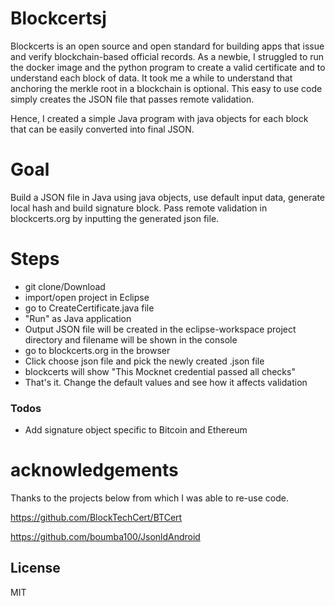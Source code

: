 # Blockcertsj

Blockcerts is an open source and open standard for building apps that issue and verify blockchain-based official records. As a newbie, I struggled to run the docker image and the python program to create a valid certificate and to understand each block of data. It took me a while to understand that anchoring the merkle root in a blockchain is optional. This easy to use code simply creates the JSON file that passes remote validation. 

Hence, I created a simple Java program with java objects for each block that can be easily converted into final JSON. 

# Goal 

Build a JSON file in Java using java objects, use default input data, generate local hash and build signature block. Pass remote validation in blockcerts.org by inputting the generated json file. 

# Steps

 - git clone/Download
 - import/open project in Eclipse
 - go to CreateCertificate.java file
 - "Run" as Java application
 - Output JSON file will be created in the eclipse-workspace project directory and filename will be shown in the console
 - go to blockcerts.org in the browser
 - Click choose json file and pick the newly created .json file
 - blockcerts will show "This Mocknet credential passed all checks"
 - That's it. Change the default values and see how it affects validation


### Todos

 - Add signature object specific to Bitcoin and Ethereum

# acknowledgements
Thanks to the projects below from which I was able to re-use code. 

https://github.com/BlockTechCert/BTCert

https://github.com/boumba100/JsonldAndroid


License
----

MIT


